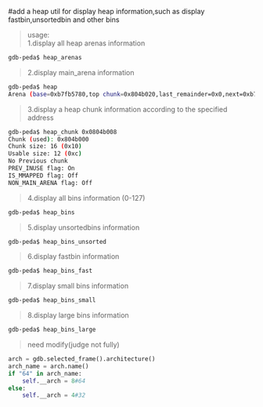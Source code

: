 #add a heap util for display heap information,such as display fastbin,unsortedbin and other bins

>usage:    
>1.display all heap arenas information

```bash
gdb-peda$ heap_arenas
```

>2.display main_arena information

```bash
gdb-peda$ heap
Arena (base=0xb7fb5780,top chunk=0x804b020,last_remainder=0x0,next=0xb7fb5780,next_free=0x0,system_mem=0x21000)
```

>3.display a heap chunk information according to the specified address

```bash
gdb-peda$ heap_chunk 0x0804b008
Chunk (used): 0x804b000
Chunk size: 16 (0x10)
Usable size: 12 (0xc)
No Previous chunk
PREV_INUSE flag: On
IS_MMAPPED flag: Off
NON_MAIN_ARENA flag: Off
```

>4.display all bins information (0-127)

```bash
gdb-peda$ heap_bins
```

>5.display unsortedbins information

```bash
gdb-peda$ heap_bins_unsorted
```

>6.display fastbin information

```bash
gdb-peda$ heap_bins_fast
```

>7.display small bins information

```bash
gdb-peda$ heap_bins_small
```

>8.display large bins information

```bash
gdb-peda$ heap_bins_large
```

>need modify(judge not fully)

```python
arch = gdb.selected_frame().architecture()
arch_name = arch.name()
if "64" in arch_name:
    self.__arch = 8#64
else:
    self.__arch = 4#32
```
